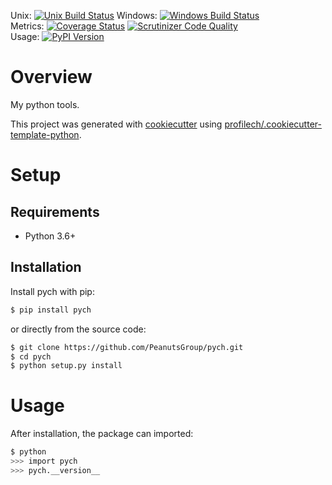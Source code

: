 Unix: [![Unix Build Status](https://img.shields.io/travis/PeanutsGroup/pych/develop.svg)](https://travis-ci.org/PeanutsGroup/pych) Windows: [![Windows Build Status](https://img.shields.io/appveyor/ci/PeanutsGroup/pych/develop.svg)](https://ci.appveyor.com/project/PeanutsGroup/pych)<br>Metrics: [![Coverage Status](https://img.shields.io/coveralls/PeanutsGroup/pych/develop.svg)](https://coveralls.io/r/PeanutsGroup/pych) [![Scrutinizer Code Quality](https://img.shields.io/scrutinizer/g/PeanutsGroup/pych.svg)](https://scrutinizer-ci.com/g/PeanutsGroup/pych/?branch=develop)<br>Usage: [![PyPI Version](https://img.shields.io/pypi/v/pych.svg)](https://pypi.org/project/pych)

# Overview

My python tools.

This project was generated with [cookiecutter](https://github.com/audreyr/cookiecutter) using [profilech/.cookiecutter-template-python](https://github.com/profilech/.cookiecutter-template-python).

# Setup

## Requirements

* Python 3.6+

## Installation

Install pych with pip:

```sh
$ pip install pych
```

or directly from the source code:

```sh
$ git clone https://github.com/PeanutsGroup/pych.git
$ cd pych
$ python setup.py install
```

# Usage

After installation, the package can imported:

```sh
$ python
>>> import pych
>>> pych.__version__
```
